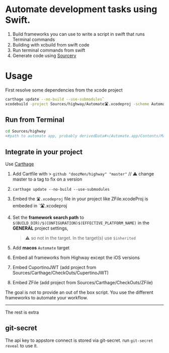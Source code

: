 # Automate development tasks using Swift.

1. Build frameworks you can use to write a script in swift that runs Terminal commands
2. Building with xcbuild from swift code
3. Run terminal commands from swift
4. Generate code using [Sourcery](https://github.com/doozMen/Sourcery)

# Usage

First resolve some dependencies from the xcode project

```bash
carthage update --no-build --use-submodules`
xcodebuild -project Sources/highway/Automate🛣.xcodeproj -scheme AutomateHighway

```

## Run from Terminal

 ``` bash
 cd Sources/highway
 <#path to automate app, probably derivedData#>/Automate.app/Contents/MacOS/Automate 🤖command:sourcery
 ```

## Integrate in your project

Use [Carthage](https://www.github.com/Carthage/Carthage)

1. Add Cartfile with > `github "doozMen/highway" "master"` // ⚠️ change master to a tag to fix on a version
2. `carthage update --no-build --use-submodules`
3. Embed the  `🛣.xcodeproj` file in your project like ZFile.xcodeProj is embeded in `🛣.xcodeproj
4. Set the **framework search path** to `$(BUILD_DIR)/$(CONFIGURATION)$(EFFECTIVE_PLATFORM_NAME)` in the **GENERAL** project settings,

    > ⚠️ so not in the target. In the target(s) use `$inherited`
5. Add **macos** `Automate` target
6. Embed all frameworks from  Highway except the iOS versions
7. Embed CuportinoJWT (add project from Sources/Carthage/CheckOuts/CupertinoJWT)
8. Embed ZFile (add project from Sources/Carthage/CheckOuts/ZFile)

The goal is not to provide an out of the box script. You use the different frameworks to automate your workflow.

--- 
The rest is extra

## git-secret

The api key to appstore connect is stored via git-secret. run `git-secret reveal` to use it.
